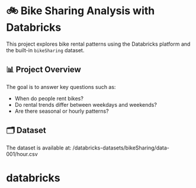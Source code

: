 # 🚲 Bike Sharing Analysis with Databricks

This project explores bike rental patterns using the Databricks platform and the built-in `bikeSharing` dataset.

## 📊 Project Overview

The goal is to answer key questions such as:
- When do people rent bikes?
- Do rental trends differ between weekdays and weekends?
- Are there seasonal or hourly patterns?

## 🗂️ Dataset
The dataset is available at: /databricks-datasets/bikeSharing/data-001/hour.csv
# databricks
